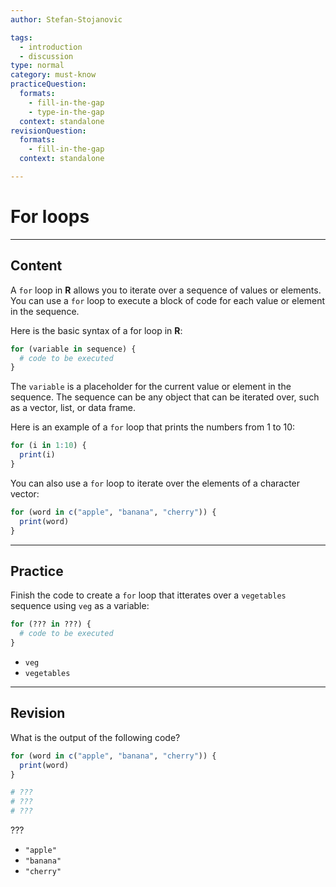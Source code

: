 ```yaml
---
author: Stefan-Stojanovic

tags:
  - introduction
  - discussion
type: normal
category: must-know
practiceQuestion:
  formats:
    - fill-in-the-gap
    - type-in-the-gap
  context: standalone
revisionQuestion:
  formats:
    - fill-in-the-gap
  context: standalone

---
```


# For loops

---

## Content

A `for` loop in **R** allows you to iterate over a sequence of values or elements. You can use a `for` loop to execute a block of code for each value or element in the sequence.

Here is the basic syntax of a for loop in **R**:
```r
for (variable in sequence) {
  # code to be executed
}
```

The `variable` is a placeholder for the current value or element in the sequence. The sequence can be any object that can be iterated over, such as a vector, list, or data frame.

Here is an example of a `for` loop that prints the numbers from 1 to 10:
```r
for (i in 1:10) {
  print(i)
}
```

You can also use a `for` loop to iterate over the elements of a character vector:
```r
for (word in c("apple", "banana", "cherry")) {
  print(word)
}
```

---
## Practice

Finish the code to create a `for` loop that itterates over a `vegetables` sequence using `veg` as a variable:

```r
for (??? in ???) {
  # code to be executed
}
```

- `veg`
- `vegetables`

---
## Revision

What is the output of the following code?


```r
for (word in c("apple", "banana", "cherry")) {
  print(word)
}

# ???
# ???
# ???
```

???

- `"apple"`
- `"banana"`
- `"cherry"`

